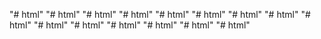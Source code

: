 "# html" 
"# html" 
"# html" 
"# html" 
"# html" 
"# html" 
"# html" 
"# html" 
"# html" 
"# html" 
"# html" 
"# html" 
"# html" 
"# html" 
"# html" 
